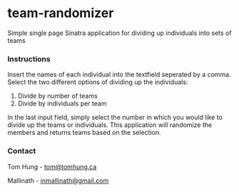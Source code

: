  
# team-randomizer
 
Simple single page Sinatra application for dividing up individuals into sets of teams
 
### Instructions

Insert the names of each individual into the textfield seperated by a comma. Select the two different options of dividing up the individuals:

1. Divide by number of teams
2. Divide by individuals per team

In the last input field, simply select the number in which you would like to divide up the teams or individuals. This application will randomize the members and returns teams based on the selection.

### Contact
Tom Hung - tom@tomhung.ca

Mallinath - inmallinath@gmail.com

